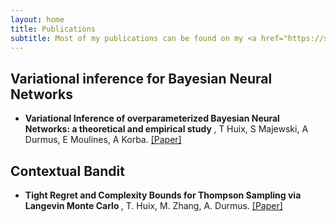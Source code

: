 ```yaml
---
layout: home
title: Publications
subtitle: Most of my publications can be found on my <a href="https://scholar.google.com/citations?user=TvJOtQwAAAAJ&hl=fr">Google scholar profile</a>, below they are classified by themes.
---
```


## Variational inference for Bayesian Neural Networks
- <b> Variational Inference of overparameterized Bayesian Neural Networks: a theoretical and empirical study </b>, T Huix, S Majewski, A Durmus, E Moulines, A Korba. <a href="https://arxiv.org/pdf/2207.03859">[Paper]</a>

## Contextual Bandit
- <b> Tight Regret and Complexity Bounds for Thompson Sampling via Langevin Monte Carlo </b>, T. Huix, M. Zhang, A. Durmus. <a href="https://proceedings.mlr.press/v206/huix23a/huix23a.pdf">[Paper]</a>

## 
